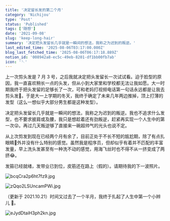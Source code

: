 ```yaml
---
title: '决定留长发的第二个月'
category: 'Nichijou'
type: 'Post'
status: 'Published'
tags: ['随想']
date: '2021-09-08'
slug: 'keep-long-hair'
summary: '决定把头发留长几乎就是一瞬间的想法，我称之为迟到的叛逆。'
last_edited_time: '2025-08-06T03:17:00.000Z'
blog_last_fetched_time: '2025-08-06T06:17:18.889Z'
notion_id: '008942a8-ec5c-49eb-8201-df1bb00fb7ab'
icon: '🪡'
---
```


上一次剪头发是 7 月 3 号，之后我就决定把头发留长一次试试看。迫于脸型的原因，我一直喜欢稍长一点的头发，但从小到大家里和学校都无法让我如愿。大一时期我终于把头发留的足够长了一次，可和老妈打视频电话第一句话永远都是让我去剪头发💇。于是大一上学期的冬天，我终于确定了未来几年两边推掉，顶上打薄的发型（这么一想似乎大部分男生都是这种发型）。

决定把头发留长几乎就是一瞬间的想法，我称之为迟到的叛逆。我也不追求什么发型，也不要求披肩或及腰，我只是想趁着还有劲叛逆，赶紧再实现一个人生中的第一次😜。再过几天叛逆够了直接来一碗超帅气的光头也说不定。

从上次剪发到现在已经两个月有余了，目前正处于不长不短的尴尬期，除了有点扎眼睛👀外并没有什么特别的感觉。虽然我是程序员，但却似乎有着并不匹配的丰富发量，早上洗头发甚至有一种洗不动的感觉，用海飞丝时也不得不从一挤变成了两挤😂。

发箍已经就绪，发带业已到位，皮筋还在路上（假的）。请期待我的下一波照片。

![bcqCra2p6ht7fz9.jpg](https://cdn.sa.net/2024/03/16/bcqCra2p6ht7fz9.jpg)

![zQqo2LSUncamPWi.jpg](https://cdn.sa.net/2024/03/16/zQqo2LSUncamPWi.jpg)

（更新于 2021.10.21）时间又过去了一个半月，我终于扎起了人生中第一个小辫儿 🤣。

![eJydDtaiH3ph2kn.jpg](https://cdn.sa.net/2024/03/16/eJydDtaiH3ph2kn.jpg)
